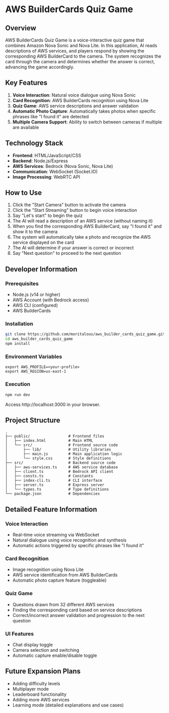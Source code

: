 # AWS BuilderCards Quiz Game

## Overview
AWS BuilderCards Quiz Game is a voice-interactive quiz game that combines Amazon Nova Sonic and Nova Lite. In this application, AI reads descriptions of AWS services, and players respond by showing the corresponding AWS BuilderCard to the camera. The system recognizes the card through the camera and determines whether the answer is correct, advancing the game accordingly.

## Key Features

1. **Voice Interaction**: Natural voice dialogue using Nova Sonic
2. **Card Recognition**: AWS BuilderCards recognition using Nova Lite
3. **Quiz Game**: AWS service descriptions and answer validation
4. **Automatic Photo Capture**: Automatically takes photos when specific phrases like "I found it" are detected
5. **Multiple Camera Support**: Ability to switch between cameras if multiple are available

## Technology Stack

- **Frontend**: HTML/JavaScript/CSS
- **Backend**: Node.js/Express
- **AWS Services**: Bedrock (Nova Sonic, Nova Lite)
- **Communication**: WebSocket (Socket.IO)
- **Image Processing**: WebRTC API

## How to Use

1. Click the "Start Camera" button to activate the camera
2. Click the "Start Streaming" button to begin voice interaction
3. Say "Let's start" to begin the quiz
4. The AI will read a description of an AWS service (without naming it)
5. When you find the corresponding AWS BuilderCard, say "I found it" and show it to the camera
6. The system will automatically take a photo and recognize the AWS service displayed on the card
7. The AI will determine if your answer is correct or incorrect
8. Say "Next question" to proceed to the next question

## Developer Information

### Prerequisites
- Node.js (v14 or higher)
- AWS Account (with Bedrock access)
- AWS CLI (configured)
- AWS BuilderCards

### Installation
```bash
git clone https://github.com/moritalous/aws_builder_cards_quiz_game.git
cd aws_builder_cards_quiz_game
npm install
```

### Environment Variables
```
export AWS_PROFILE=<your-profile>
export AWS_REGION=us-east-1
```

### Execution
```bash
npm run dev
```

Access http://localhost:3000 in your browser.

## Project Structure
```
.
├── public/                 # Frontend files
│   ├── index.html          # Main HTML
│   └── src/                # Frontend source code
│       ├── lib/            # Utility libraries
│       ├── main.js         # Main application logic
│       └── style.css       # Style definitions
├── src/                    # Backend source code
│   ├── aws-services.ts     # AWS service database
│   ├── client.ts           # Bedrock API client
│   ├── consts.ts           # Constants
│   ├── index-cli.ts        # CLI interface
│   ├── server.ts           # Express server
│   └── types.ts            # Type definitions
└── package.json            # Dependencies
```

## Detailed Feature Information

### Voice Interaction
- Real-time voice streaming via WebSocket
- Natural dialogue using voice recognition and synthesis
- Automatic actions triggered by specific phrases like "I found it"

### Card Recognition
- Image recognition using Nova Lite
- AWS service identification from AWS BuilderCards
- Automatic photo capture feature (toggleable)

### Quiz Game
- Questions drawn from 32 different AWS services
- Finding the corresponding card based on service descriptions
- Correct/incorrect answer validation and progression to the next question

### UI Features
- Chat display toggle
- Camera selection and switching
- Automatic capture enable/disable toggle

## Future Expansion Plans
- Adding difficulty levels
- Multiplayer mode
- Leaderboard functionality
- Adding more AWS services
- Learning mode (detailed explanations and use cases)
